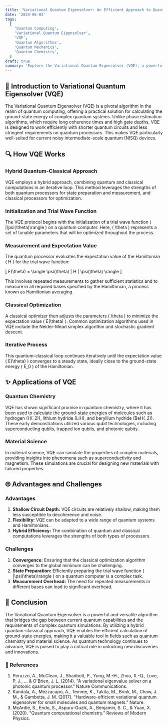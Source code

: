 ```yaml
---
title: 'Variational Quantum Eigensolver: An Efficient Approach to Quantum Simulations'
date: '2024-06-03'
tags:
  [
    'Quantum Computing',
    'Variational Quantum Eigensolver',
    'VQE',
    'Quantum Algorithms',
    'Quantum Mechanics',
    'Quantum Chemistry',
  ]
draft: true
summary: 'Explore the Variational Quantum Eigensolver (VQE), a powerful quantum algorithm designed to calculate the ground-state energy of quantum systems efficiently. Learn about its iterative hybrid approach and its applications in quantum simulations.'
---
```


## 🌌 Introduction to Variational Quantum Eigensolver (VQE)

The Variational Quantum Eigensolver (VQE) is a pivotal algorithm in the realm of quantum computing, offering a practical solution for calculating the ground-state energy of complex quantum systems. Unlike phase estimation algorithms, which require long coherence times and high gate depths, VQE is designed to work efficiently with shorter quantum circuits and less stringent requirements on quantum processors. This makes VQE particularly well-suited for current noisy intermediate-scale quantum (NISQ) devices.

## 🔍 How VQE Works

### Hybrid Quantum-Classical Approach

VQE employs a hybrid approach, combining quantum and classical computations in an iterative loop. This method leverages the strengths of both quantum processors for state preparation and measurement, and classical processors for optimization.

### Initialization and Trial Wave Function

The VQE protocol begins with the initialization of a trial wave function \( |\psi(\theta)\rangle \) on a quantum computer. Here, \( \theta \) represents a set of tunable parameters that will be optimized throughout the process.

### Measurement and Expectation Value

The quantum processor evaluates the expectation value of the Hamiltonian \( H \) for the trial wave function:

\[ E(\theta) = \langle \psi(\theta) | H | \psi(\theta) \rangle \]

This involves repeated measurements to gather sufficient statistics and to measure in all required bases specified by the Hamiltonian, a process known as Hamiltonian averaging.

### Classical Optimization

A classical optimizer then adjusts the parameters \( \theta \) to minimize the expectation value \( E(\theta) \). Common optimization algorithms used in VQE include the Nelder-Mead simplex algorithm and stochastic gradient descent.

### Iterative Process

This quantum-classical loop continues iteratively until the expectation value \( E(\theta) \) converges to a steady state, ideally close to the ground-state energy \( E_0 \) of the Hamiltonian.

## ✨ Applications of VQE

### Quantum Chemistry

VQE has shown significant promise in quantum chemistry, where it has been used to calculate the ground-state energies of molecules such as hydrogen (H\(_2\)), lithium hydride (LiH), and beryllium hydride (BeH\(_2\)). These early demonstrations utilized various qubit technologies, including superconducting qubits, trapped ion qubits, and photonic qubits.

### Material Science

In material science, VQE can simulate the properties of complex materials, providing insights into phenomena such as superconductivity and magnetism. These simulations are crucial for designing new materials with tailored properties.

## 🌐 Advantages and Challenges

### Advantages

1. **Shallow Circuit Depth:** VQE circuits are relatively shallow, making them less susceptible to decoherence and noise.
2. **Flexibility:** VQE can be adapted to a wide range of quantum systems and Hamiltonians.
3. **Hybrid Efficiency:** The combination of quantum and classical computations leverages the strengths of both types of processors.

### Challenges

1. **Convergence:** Ensuring that the classical optimization algorithm converges to the global minimum can be challenging.
2. **State Preparation:** Efficiently preparing the trial wave function \( |\psi(\theta)\rangle \) on a quantum computer is a complex task.
3. **Measurement Overhead:** The need for repeated measurements in different bases can lead to significant overhead.

## 🌌 Conclusion

The Variational Quantum Eigensolver is a powerful and versatile algorithm that bridges the gap between current quantum capabilities and the requirements of complex quantum simulations. By utilizing a hybrid quantum-classical approach, VQE enables the efficient calculation of ground-state energies, making it a valuable tool in fields such as quantum chemistry and material science. As quantum technology continues to advance, VQE is poised to play a critical role in unlocking new discoveries and innovations.

### 📜 References

1. Peruzzo, A., McClean, J., Shadbolt, P., Yung, M.-H., Zhou, X.-Q., Love, P. J., ... & O'Brien, J. L. (2014). "A variational eigenvalue solver on a photonic quantum processor." Nature Communications.
2. Kandala, A., Mezzacapo, A., Temme, K., Takita, M., Brink, M., Chow, J. M., & Gambetta, J. M. (2017). "Hardware-efficient variational quantum eigensolver for small molecules and quantum magnets." Nature.
3. McArdle, S., Endo, S., Aspuru-Guzik, A., Benjamin, S. C., & Yuan, X. (2020). "Quantum computational chemistry." Reviews of Modern Physics.
